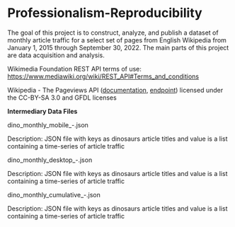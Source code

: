 # Professionalism-Reproducibility
The goal of this project is to construct, analyze, and publish a dataset of monthly article traffic for a select set of pages from English Wikipedia from January 1, 2015 through September 30, 2022. The main parts of this project are data acquisition and analysis.

Wikimedia Foundation REST API terms of use: https://www.mediawiki.org/wiki/REST_API#Terms_and_conditions

Wikipedia - The Pageviews API ([documentation](https://wikitech.wikimedia.org/wiki/Analytics/AQS/Pageviews), [endpoint](https://wikimedia.org/api/rest_v1/#!/Pageviews_data/get_metrics_pageviews_aggregate_project_access_agent_granularity_start_end)) licensed under the CC-BY-SA 3.0 and GFDL licenses

**Intermediary Data Files**

dino_monthly_mobile_<start201501>-<end202210>.json
  
  Description: JSON file with keys as dinosaurs article titles and value is a list containing a time-series of article traffic
  
dino_monthly_desktop_<start201501>-<end202210>.json
  
  Description: JSON file with keys as dinosaurs article titles and value is a list containing a time-series of article traffic
  
dino_monthly_cumulative_<start201501>-<end202210>.json
  
  Description: JSON file with keys as dinosaurs article titles and value is a list containing a time-series of article traffic
